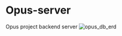 # Opus-server

Opus project backend server
![opus_db_erd](https://github.com/SisyphusJ/Opus-server/assets/83945228/1ba66e05-0089-45fe-8990-28223c2cc8b9)